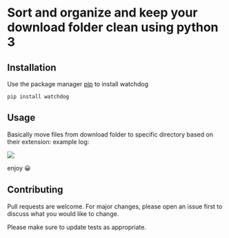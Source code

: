 # Sort and organize and keep your download folder clean using python 3
## Installation
Use the package manager [pip](https://pypi.org/project/watchdog/) to install watchdog
```commandline
pip install watchdog
```

## Usage
Basically move files from download folder to specific directory based on their extension:
example log: 

  <img align="center" src="https://i.imgur.com/LCBhipV.png">

enjoy 😀

## Contributing
Pull requests are welcome. For major changes, please open an issue first to discuss what you would like to change.

Please make sure to update tests as appropriate.